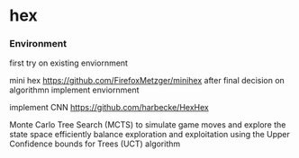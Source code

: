 # hex

### Environment
first try on existing enviornment

mini hex
https://github.com/FirefoxMetzger/minihex
after final decision on algorithmn implement enviornment

implement CNN
https://github.com/harbecke/HexHex

Monte Carlo Tree Search (MCTS)
to simulate game moves and explore the state space efficiently
balance exploration and exploitation using the Upper Confidence bounds for Trees (UCT) algorithm

